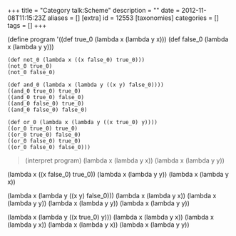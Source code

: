 +++
title = "Category talk:Scheme"
description = ""
date = 2012-11-08T11:15:23Z
aliases = []
[extra]
id = 12553
[taxonomies]
categories = []
tags = []
+++

(define program
  '((def true_0 (lambda x (lambda y x)))
    (def false_0 (lambda x (lambda y y)))
 
    (def not_0 (lambda x ((x false_0) true_0)))
    (not_0 true_0)
    (not_0 false_0)
 
    (def and_0 (lambda x (lambda y ((x y) false_0))))
    ((and_0 true_0) true_0)
    ((and_0 true_0) false_0)
    ((and_0 false_0) true_0)
    ((and_0 false_0) false_0)
 
    (def or_0 (lambda x (lambda y ((x true_0) y))))
    ((or_0 true_0) true_0)
    ((or_0 true_0) false_0)
    ((or_0 false_0) true_0)
    ((or_0 false_0) false_0)))


> (interpret program)
(lambda x (lambda y x))
(lambda x (lambda y y))

(lambda x ((x false_0) true_0))
(lambda x (lambda y y))
(lambda x (lambda y x))

(lambda x (lambda y ((x y) false_0))) 
(lambda x (lambda y x)) 
(lambda x (lambda y y)) 
(lambda x (lambda y y)) 
(lambda x (lambda y y))

(lambda x (lambda y ((x true_0) y)))
(lambda x (lambda y x))
(lambda x (lambda y x))
(lambda x (lambda y x))
(lambda x (lambda y y))
